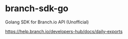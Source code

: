 # branch-sdk-go
Golang SDK for Branch.io API (Unofficial)

https://help.branch.io/developers-hub/docs/daily-exports
